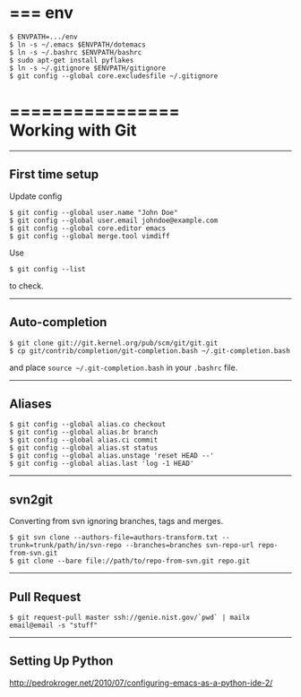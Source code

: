 ===
env
===

    $ ENVPATH=.../env
    $ ln -s ~/.emacs $ENVPATH/dotemacs
    $ ln -s ~/.bashrc $ENVPATH/bashrc
    $ sudo apt-get install pyflakes
    $ ln -s ~/.gitignore $ENVPATH/gitignore
    $ git config --global core.excludesfile ~/.gitignore

================                                                                               
Working with Git                                                                               
================                                                                               
                                                                                               
----------------                                                                               
First time setup                                                                               
----------------                                                                               

Update config

    $ git config --global user.name "John Doe"
    $ git config --global user.email johndoe@example.com
    $ git config --global core.editor emacs
    $ git config --global merge.tool vimdiff

Use

    $ git config --list

to check.

---------------
Auto-completion
---------------

    $ git clone git://git.kernel.org/pub/scm/git/git.git
    $ cp git/contrib/completion/git-completion.bash ~/.git-completion.bash


and place ``source ~/.git-completion.bash`` in your ``.bashrc`` file.

-------
Aliases
-------

    $ git config --global alias.co checkout
    $ git config --global alias.br branch
    $ git config --global alias.ci commit
    $ git config --global alias.st status
    $ git config --global alias.unstage 'reset HEAD --'
    $ git config --global alias.last 'log -1 HEAD'

-------
svn2git
-------

Converting from svn ignoring branches, tags and merges.

    $ git svn clone --authors-file=authors-transform.txt --trunk=trunk/path/in/svn-repo --branches=branches svn-repo-url repo-from-svn.git
    $ git clone --bare file://path/to/repo-from-svn.git repo.git

------------
Pull Request
------------

    $ git request-pull master ssh://genie.nist.gov/`pwd` | mailx email@email -s "stuff"

-----------------
Setting Up Python
-----------------

http://pedrokroger.net/2010/07/configuring-emacs-as-a-python-ide-2/
